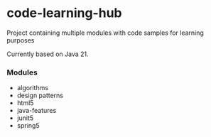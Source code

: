 # code-learning-hub

Project containing multiple modules with code samples for learning purposes

Currently based on Java 21.

### Modules

- algorithms
- design patterns
- html5
- java-features
- junit5
- spring5